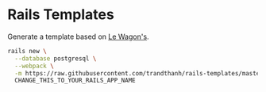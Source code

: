 # Rails Templates

Generate a template based on [Le Wagon's](https://www.lewagon.com).


```bash
rails new \
  --database postgresql \
  --webpack \
  -m https://raw.githubusercontent.com/trandthanh/rails-templates/master/devise_railsadmin.rb \
  CHANGE_THIS_TO_YOUR_RAILS_APP_NAME
```

